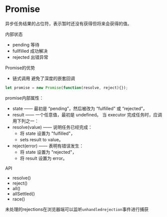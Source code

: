 # Promise

异步任务结果的占位符，表示暂时还没有获得但将来会获得的值。

内部状态

- pending 等待
- fullfilled 成功解决
- rejected 出错异常

Promise的优势
- 链式调用 避免了深度的嵌套回调

```js
let promise = new Promise(function(resolve, reject){});
```

promise内部属性：

- state —— 最初是 “pending”，然后被改为 “fulfilled” 或 “rejected”，
- result —— 一个任意值，最初是 undefined。
当 executor 完成任务时，应调用下列之一：
- resolve(value) —— 说明任务已经完成：
  - 将 state 设置为 "fulfilled"，
  - sets result to value。
- reject(error) —— 表明有错误发生：
  - 将 state 设置为 "rejected"，
  - 将 result 设置为 error。

API

- resolve()
- reject()
- all()
- allSettled()
- race()

未处理的rejections在浏览器端可以监听`unhandledrejection`事件进行捕获
